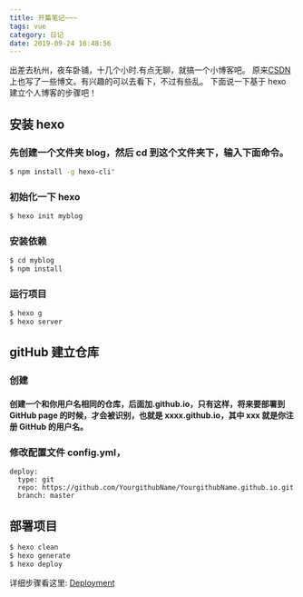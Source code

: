 ```yaml
---
title: 开篇笔记~~~
tags: vue
category: 日记
date: 2019-09-24 16:48:56
---
```


出差去杭州，夜车卧铺，十几个小时.有点无聊，就搞一个小博客吧。
原来[CSDN](https://blog.csdn.net/weixin_39398244)上也写了一些博文。有兴趣的可以去看下，不过有些乱。
下面说一下基于 hexo 建立个人博客的步骤吧！

## 安装 hexo

### 先创建一个文件夹 blog，然后 cd 到这个文件夹下，输入下面命令。

```bash
$ npm install -g hexo-cli"
```

### 初始化一下 hexo

```bash
$ hexo init myblog
```

### 安装依赖

```bash
$ cd myblog
$ npm install
```

### 运行项目

```bash
$ hexo g
$ hexo server
```

## gitHub 建立仓库

### 创建

#### 创建一个和你用户名相同的仓库，后面加.github.io，只有这样，将来要部署到 GitHub page 的时候，才会被识别，也就是 xxxx.github.io，其中 xxx 就是你注册 GitHub 的用户名。

### 修改配置文件 config.yml，

```
deploy:
  type: git
  repo: https://github.com/YourgithubName/YourgithubName.github.io.git
  branch: master
```

## 部署项目

```bash
$ hexo clean
$ hexo generate
$ hexo deploy
```

详细步骤看这里: [Deployment](https://hexo.io/docs/deployment.html)
